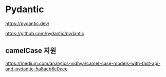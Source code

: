 # Pydantic

<https://pydantic.dev/>

<https://github.com/pydantic/pydantic>

## camelCase 지원

<https://medium.com/analytics-vidhya/camel-case-models-with-fast-api-and-pydantic-5a8acb6c0eee>
